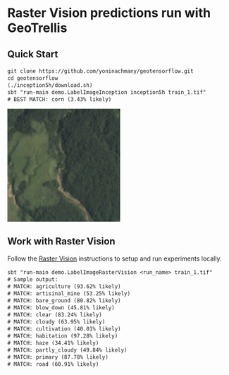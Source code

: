 Raster Vision predictions run with GeoTrellis
=======================

## Quick Start

```console
git clone https://github.com/yoninachmany/geotensorflow.git
cd geotensorflow
(./inception5h/download.sh)
sbt "run-main demo.LabelImageInception inception5h train_1.tif"
# BEST MATCH: corn (3.43% likely)
```

![Kaggle image](train_1.jpg)

## Work with Raster Vision

Follow the [Raster Vision](https://github.com/azavea/raster-vision) instructions to setup and run experiments locally.

```console
sbt "run-main demo.LabelImageRasterVision <run_name> train_1.tif"
# Sample output:
# MATCH: agriculture (93.62% likely)
# MATCH: artisinal_mine (53.25% likely)
# MATCH: bare_ground (80.82% likely)
# MATCH: blow_down (45.81% likely)
# MATCH: clear (83.24% likely)
# MATCH: cloudy (63.95% likely)
# MATCH: cultivation (40.01% likely)
# MATCH: habitation (97.28% likely)
# MATCH: haze (34.41% likely)
# MATCH: partly_cloudy (49.84% likely)
# MATCH: primary (87.78% likely)
# MATCH: road (60.91% likely)
```
